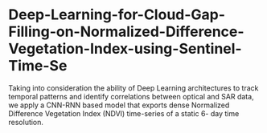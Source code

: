 # Deep-Learning-for-Cloud-Gap-Filling-on-Normalized-Difference-Vegetation-Index-using-Sentinel-Time-Se
Taking into consideration the ability of Deep Learning architectures to track temporal patterns and identify correlations between optical and SAR data, we apply a CNN-RNN based model that exports dense Normalized Difference Vegetation Index (NDVI) time-series of a static 6- day time resolution.
